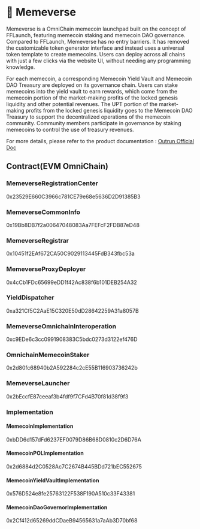 # 🤩 Memeverse

Memeverse is a OmniChain memecoin launchpad built on the concept of FFLaunch, featuring memecoin staking and memecoin DAO governance. Compared to FFLaunch, Memeverse has no entry barriers. It has removed the customizable token generator interface and instead uses a universal token template to create memecoins. Users can deploy across all chains with just a few clicks via the website UI, without needing any programming knowledge.

For each memecoin, a corresponding Memecoin Yield Vault and Memecoin DAO Treasury are deployed on its governance chain. Users can stake memecoins into the yield vault to earn rewards, which come from the memecoin portion of the market-making profits of the locked genesis liquidity and other potential revenues. The UPT portion of the market-making profits from the locked genesis liquidity goes to the Memecoin DAO Treasury to support the decentralized operations of the memecoin community. Community members participate in governance by staking memecoins to control the use of treasury revenues.

For more details, please refer to the product documentation : [Outrun Official Doc](https://outrun.gitbook.io/doc "Outrun Official Doc")

## Contract(EVM OmniChain)

### MemeverseRegistrationCenter

0x23529E660C3966c781CE79e68e5636D2D91385B3

### MemeverseCommonInfo

0x19Bb8DB7f2a00647048083Aa7FEFcF2FDB87eD48

### MemeverseRegistrar

0x10451f2EAf672CA50C9029113445FdB343fbc53a

### MemeverseProxyDeployer

0x4cCb1FDc65699eDD1f42Ac838f6b101DEB254A32

### YieldDispatcher

0xa321Cf5C2AaE15C320E50dD28642259A31a8057B

### MemeverseOmnichainInteroperation

0xc9EDe6c3cc0991908383C5bdc0273d3122ef476D

### OmnichainMemecoinStaker

0x2d80fc68940b2A592284c2cE55B116903736242b

### MemeverseLauncher

0x2bEccfE87ceeaf3b4fdf9f7CFd4B70f81d38f9f3

### Implementation

#### MemecoinImplementation

0xbDD6d157dFd6237EF0079D86B68D0810c2D6D76A

#### MemecoinPOLImplementation

0x2d6884d2C0528Ac7C2674B445BDd721bEC552675

#### MemecoinYieldVaultImplementation

0x576D524e8fe25763122F538F190A510c33F43381

#### MemecoinDaoGovernorImplementation

0x2Cf412d65269ddCDaeB94565631a7aAb3D70bf68
